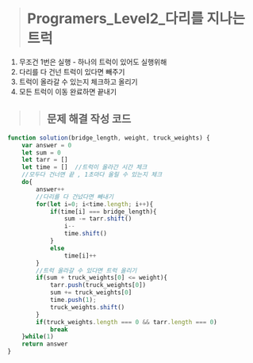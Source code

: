 ><h1>Programers_Level2_다리를 지나는 트럭</h1>
1. 무조건 1번은 실행 - 하나의 트럭이 있어도 실행위해
2. 다리를 다 건넌 트럭이 있다면 빼주기
3. 트럭이 올라갈 수 있는지 체크하고 올리기
4. 모든 트럭이 이동 완료하면 끝내기

>><h2>문제 해결 작성 코드</h2>
```javascript
function solution(bridge_length, weight, truck_weights) {
    var answer = 0
    let sum = 0
    let tarr = []
    let time = []  //트럭이 올라간 시간 체크
    //모두다 건너면 끝 , 1초마다 올릴 수 있는지 체크
    do{
        answer++
        //다리를 다 건넜다면 빼내기
        for(let i=0; i<time.length; i++){
            if(time[i] === bridge_length){
                sum -= tarr.shift()
                i--
                time.shift()
            }
            else
                time[i]++
        }
        //트럭 올라갈 수 있다면 트럭 올리기
        if(sum + truck_weights[0] <= weight){
            tarr.push(truck_weights[0])
            sum += truck_weights[0]
            time.push(1);
            truck_weights.shift()
        }
        if(truck_weights.length === 0 && tarr.length === 0)
            break
    }while(1)
    return answer
}
```
